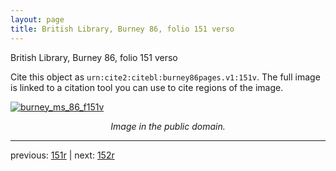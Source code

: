 ```yaml
---
layout: page
title: British Library, Burney 86, folio 151 verso
---
```


British Library, Burney 86, folio 151 verso

Cite this object as `urn:cite2:citebl:burney86pages.v1:151v`.  The full image is linked to a citation tool you can use to cite regions of the image.

[![burney_ms_86_f151v](http://www.homermultitext.org/iipsrv?IIIF=/project/homer/pyramidal/deepzoom/citebl/burney86imgs/v1/burney_ms_86_f151v.tif/full/800,/0/default.jpg)](http://www.homermultitext.org/ict2/?urn=urn:cite2:citebl:burney86imgs.v1:burney_ms_86_f151v) 

<p style="text-align: center; font-style: italic;">Image in the public domain.</p>

---

previous: [151r](../151r/) | next: [152r](../152r/)